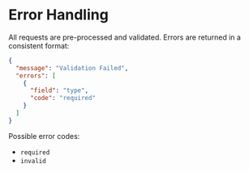 # Error Handling

All requests are pre-processed and validated. Errors are returned in a consistent format:

```json
{
  "message": "Validation Failed",
  "errors": [
    {
      "field": "type",
      "code": "required"
    }
  ]
}
```

Possible error codes:
- `required`
- `invalid`